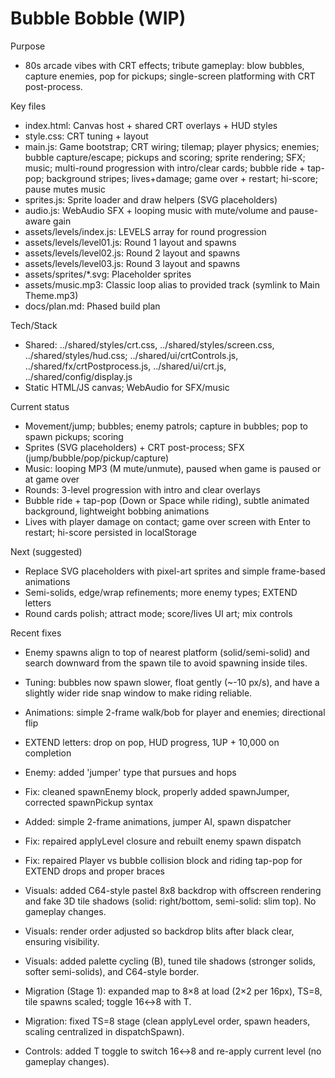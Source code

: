 # Bubble Bobble (WIP)

Purpose
- 80s arcade vibes with CRT effects; tribute gameplay: blow bubbles, capture enemies, pop for pickups; single-screen platforming with CRT post-process.

Key files
- index.html: Canvas host + shared CRT overlays + HUD styles
- style.css: CRT tuning + layout
- main.js: Game bootstrap; CRT wiring; tilemap; player physics; enemies; bubble capture/escape; pickups and scoring; sprite rendering; SFX; music; multi-round progression with intro/clear cards; bubble ride + tap-pop; background stripes; lives+damage; game over + restart; hi-score; pause mutes music
- sprites.js: Sprite loader and draw helpers (SVG placeholders)
- audio.js: WebAudio SFX + looping music with mute/volume and pause-aware gain
- assets/levels/index.js: LEVELS array for round progression
- assets/levels/level01.js: Round 1 layout and spawns
- assets/levels/level02.js: Round 2 layout and spawns
- assets/levels/level03.js: Round 3 layout and spawns
- assets/sprites/*.svg: Placeholder sprites
- assets/music.mp3: Classic loop alias to provided track (symlink to Main Theme.mp3)
- docs/plan.md: Phased build plan

Tech/Stack
- Shared: ../shared/styles/crt.css, ../shared/styles/screen.css, ../shared/styles/hud.css; ../shared/ui/crtControls.js, ../shared/fx/crtPostprocess.js, ../shared/ui/crt.js, ../shared/config/display.js
- Static HTML/JS canvas; WebAudio for SFX/music

Current status
- Movement/jump; bubbles; enemy patrols; capture in bubbles; pop to spawn pickups; scoring
- Sprites (SVG placeholders) + CRT post-process; SFX (jump/bubble/pop/pickup/capture)
- Music: looping MP3 (M mute/unmute), paused when game is paused or at game over
- Rounds: 3-level progression with intro and clear overlays
- Bubble ride + tap-pop (Down or Space while riding), subtle animated background, lightweight bobbing animations
- Lives with player damage on contact; game over screen with Enter to restart; hi-score persisted in localStorage

Next (suggested)
- Replace SVG placeholders with pixel-art sprites and simple frame-based animations
- Semi-solids, edge/wrap refinements; more enemy types; EXTEND letters
- Round cards polish; attract mode; score/lives UI art; mix controls

Recent fixes
- Enemy spawns align to top of nearest platform (solid/semi-solid) and search downward from the spawn tile to avoid spawning inside tiles.
- Tuning: bubbles now spawn slower, float gently (~-10 px/s), and have a slightly wider ride snap window to make riding reliable.
- Animations: simple 2-frame walk/bob for player and enemies; directional flip
- EXTEND letters: drop on pop, HUD progress, 1UP + 10,000 on completion
- Enemy: added 'jumper' type that pursues and hops

- Fix: cleaned spawnEnemy block, properly added spawnJumper, corrected spawnPickup syntax
- Added: simple 2-frame animations, jumper AI, spawn dispatcher
- Fix: repaired applyLevel closure and rebuilt enemy spawn dispatch
- Fix: repaired Player vs bubble collision block and riding tap-pop for EXTEND drops and proper braces
- Visuals: added C64-style pastel 8x8 backdrop with offscreen rendering and fake 3D tile shadows (solid: right/bottom, semi-solid: slim top). No gameplay changes.
- Visuals: render order adjusted so backdrop blits after black clear, ensuring visibility.
- Visuals: added palette cycling (B), tuned tile shadows (stronger solids, softer semi-solids), and C64-style border.
- Migration (Stage 1): expanded map to 8×8 at load (2×2 per 16px), TS=8, tile spawns scaled; toggle 16↔8 with T.
- Migration: fixed TS=8 stage (clean applyLevel order, spawn headers, scaling centralized in dispatchSpawn).
- Controls: added T toggle to switch 16↔8 and re-apply current level (no gameplay changes).
